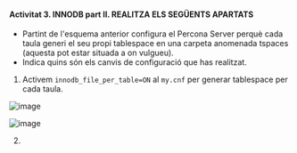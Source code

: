 #### Activitat 3. INNODB part II. REALITZA ELS SEGÜENTS APARTATS
-	Partint de l'esquema anterior configura el Percona Server perquè cada taula generi el seu propi tablespace en una carpeta anomenada tspaces (aquesta pot estar situada a on vulgueu).
-	Indica quins són els canvis de configuració que has realitzat.

1. Activem `innodb_file_per_table=ON` al `my.cnf` per generar tablespace per cada taula.

![image](https://user-images.githubusercontent.com/79662843/161119595-bdb51ddf-779c-434a-9c9b-c094566fd37f.png)

![image](https://user-images.githubusercontent.com/79662843/161119722-0d2512ea-3b79-4e28-bcff-a0e481bdc0a3.png)


2.
